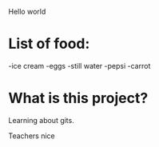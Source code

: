 Hello world
# List of food:
-ice cream
-eggs
-still water
-pepsi
-carrot

# What is this project? 

Learning about gits. 

Teachers nice
